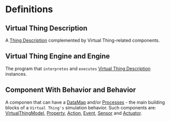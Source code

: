 # Definitions

## Virtual Thing Description
A [Thing Description][td] complemented by Virtual Thing-related components.

## Virtual Thing Engine and Engine
The program that `interpretes` and `executes` [Virtual Thing Description](#Virtual-Thing-Description) instances.

## Component With Behavior and Behavior
A componen that can have a [DataMap] and/or [Processes] - the main building blocks of a `Virtual Thing's` simulation behavior. Such components are: [VirtualThingModel], [Property], [Action], [Event], [Sensor] and [Actuator].

[td]: https://www.w3.org/TR/wot-thing-description
[DataMap]: Architecture.md#DataMap
[Processes]: Architecture.md#Processes
[VirtualThingModel]: main_components/VirtualThingModel.md
[Property]: main_components/Property.md
[Action]: main_components/Action.md
[Event]: main_components/Event.md
[Sensor]: main_components/Sensor.md
[Actuator]: main_components/Actuator.md